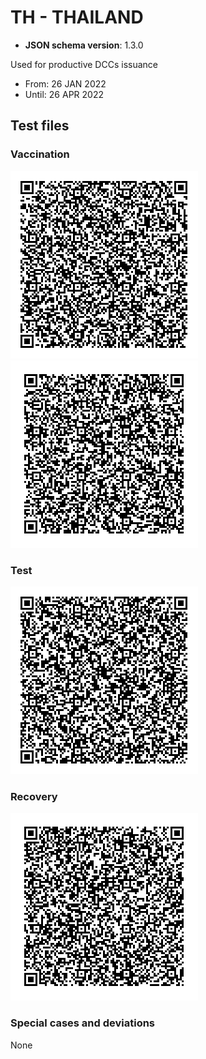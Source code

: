 # TH - THAILAND

* **JSON schema version**: 1.3.0

Used for productive DCCs issuance
* From: 26 JAN 2022 
* Until: 26 APR 2022

## Test files

### Vaccination

![VAC_1_3](VAC_1_3.png)
![VAC_3_3](VAC_3_3.png)

### Test

![TEST](TEST.png)

### Recovery

![REC](REC.png)

### Special cases and deviations
None
